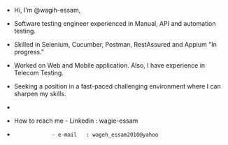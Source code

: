 - Hi, I’m @wagih-essam,
- Software testing engineer experienced in Manual, API and automation testing.
- Skilled in Selenium, Cucumber, Postman, RestAssured and Appium "In progress."
- Worked on Web and Mobile application. Also, I have experience in Telecom Testing.
- Seeking a position in a fast-paced challenging environment where I can sharpen my skills.

- 
- How to reach me - Linkedin : wagie-essam
-                 - e-mail   : wageh_essam2010@yahoo



<!---
wagih-essam/wagih-essam is a ✨ special ✨ repository because its `README.md` (this file) appears on your GitHub profile.
You can click the Preview link to take a look at your changes.
--->
